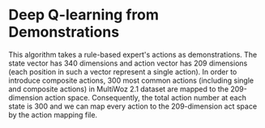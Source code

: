 # Deep Q-learning from Demonstrations
This algorithm takes a rule-based expert's actions as demonstrations. The state vector has 340 dimensions and action vector has 209 dimensions (each position in such a vector represent a single action). In order to introduce composite actions, 300 most common actions (including single and composite actions) in MultiWoz 2.1 dataset are mapped to the 209-dimension action space. Consequently, the total action number at each state is 300 and we can map every action to the 209-dimension act space by the action mapping file. 


